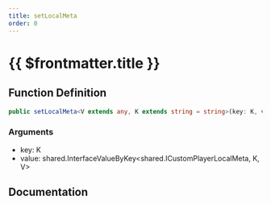 ```yaml
---
title: setLocalMeta
order: 0
---
```


# {{ $frontmatter.title }}

## Function Definition

```ts
public setLocalMeta<V extends any, K extends string = string>(key: K, value: shared.InterfaceValueByKey<shared.ICustomPlayerLocalMeta, K, V>): void;
```

### Arguments

* key: K
* value: shared.InterfaceValueByKey\<shared.ICustomPlayerLocalMeta, K, V\>

## Documentation

<!--@include: ./parts/setLocalMeta.md-->
